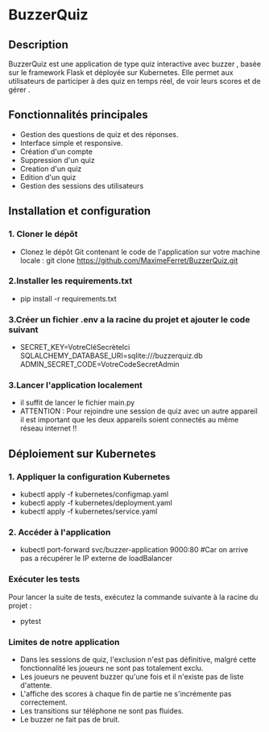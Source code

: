 # BuzzerQuiz
## Description
BuzzerQuiz est une application de type quiz interactive avec buzzer , basée sur le framework Flask et déployée sur Kubernetes. Elle permet aux utilisateurs de participer à des quiz en temps réel, de voir leurs scores et de gérer .

## Fonctionnalités principales
- Gestion des questions de quiz et des réponses.
- Interface simple et responsive.
- Création d'un compte
- Suppression d'un quiz
- Creation d'un quiz
- Edition d'un quiz
- Gestion des sessions des utilisateurs
## Installation et configuration
### 1. Cloner le dépôt
- Clonez le dépôt Git contenant le code de l'application sur votre machine locale :  git clone https://github.com/MaximeFerret/BuzzerQuiz.git
### 2.Installer les requirements.txt
- pip install -r requirements.txt
### 3.Créer un fichier .env a la racine du projet et ajouter le code suivant
- SECRET_KEY=VotreCléSecrèteIci
  SQLALCHEMY_DATABASE_URI=sqlite:///buzzerquiz.db
  ADMIN_SECRET_CODE=VotreCodeSecretAdmin

### 3.Lancer l'application localement
- il suffit de lancer le fichier main.py
- ATTENTION : Pour rejoindre une session de quiz avec un autre appareil il est important que les deux appareils soient connectés au même réseau internet !!
## Déploiement sur Kubernetes
 ### 1. Appliquer la configuration Kubernetes
- kubectl apply -f kubernetes/configmap.yaml
- kubectl apply -f kubernetes/deployment.yaml
- kubectl apply -f kubernetes/service.yaml
 ### 2. Accéder à l'application
- kubectl port-forward svc/buzzer-application 9000:80 #Car on arrive pas a récupérer le IP externe de loadBalancer

### Exécuter les tests
Pour lancer la suite de tests, exécutez la commande suivante à la racine du projet :
- pytest

### Limites de notre application
- Dans les sessions de quiz, l'exclusion n'est pas définitive, malgré cette fonctionnalité les joueurs ne sont pas totalement exclu.
- Les joueurs ne peuvent buzzer qu'une fois et il n'existe pas de liste d'attente.
- L'affiche des scores à chaque fin de partie ne s'incrémente pas correctement.
- Les transitions sur téléphone ne sont pas fluides.
- Le buzzer ne fait pas de bruit.
